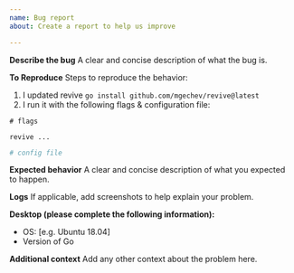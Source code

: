 ```yaml
---
name: Bug report
about: Create a report to help us improve

---
```


**Describe the bug**
A clear and concise description of what the bug is.

**To Reproduce**
Steps to reproduce the behavior:
1. I updated revive `go install github.com/mgechev/revive@latest`
2. I run it with the following flags & configuration file:

```shell
# flags

revive ...
```

```toml
# config file
```

**Expected behavior**
A clear and concise description of what you expected to happen.

**Logs**
If applicable, add screenshots to help explain your problem.

**Desktop (please complete the following information):**
 - OS: [e.g. Ubuntu 18.04]
 - Version of Go

**Additional context**
Add any other context about the problem here.
